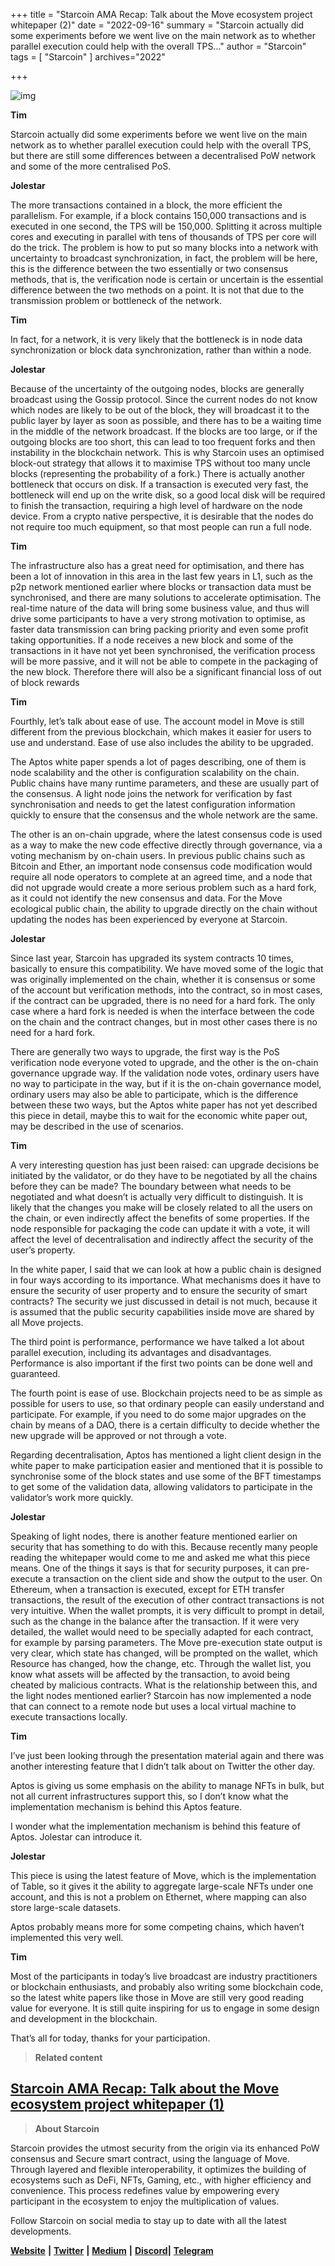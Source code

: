 +++
title = "Starcoin AMA Recap: Talk about the Move ecosystem project whitepaper (2)"
date = "2022-09-16"
summary = "Starcoin actually did some experiments before we went live on the main network as to whether parallel execution could help with the overall TPS..."
author = "Starcoin"
tags = [
    "Starcoin"
]
archives="2022"

+++

![img](https://miro.medium.com/max/700/1*N5XwAUKw2EfGBD2T250Vhg.png)

**Tim**

Starcoin actually did some experiments before we went live on the main network as to whether parallel execution could help with the overall TPS, but there are still some differences between a decentralised PoW network and some of the more centralised PoS.

**Jolestar**

The more transactions contained in a block, the more efficient the parallelism. For example, if a block contains 150,000 transactions and is executed in one second, the TPS will be 150,000. Splitting it across multiple cores and executing in parallel with tens of thousands of TPS per core will do the trick. The problem is how to put so many blocks into a network with uncertainty to broadcast synchronization, in fact, the problem will be here, this is the difference between the two essentially or two consensus methods, that is, the verification node is certain or uncertain is the essential difference between the two methods on a point. It is not that due to the transmission problem or bottleneck of the network.

**Tim**

In fact, for a network, it is very likely that the bottleneck is in node data synchronization or block data synchronization, rather than within a node.

**Jolestar**

Because of the uncertainty of the outgoing nodes, blocks are generally broadcast using the Gossip protocol. Since the current nodes do not know which nodes are likely to be out of the block, they will broadcast it to the public layer by layer as soon as possible, and there has to be a waiting time in the middle of the network broadcast. If the blocks are too large, or if the outgoing blocks are too short, this can lead to too frequent forks and then instability in the blockchain network. This is why Starcoin uses an optimised block-out strategy that allows it to maximise TPS without too many uncle blocks (representing the probability of a fork.) There is actually another bottleneck that occurs on disk. If a transaction is executed very fast, the bottleneck will end up on the write disk, so a good local disk will be required to finish the transaction, requiring a high level of hardware on the node device. From a crypto native perspective, it is desirable that the nodes do not require too much equipment, so that most people can run a full node.

**Tim**

The infrastructure also has a great need for optimisation, and there has been a lot of innovation in this area in the last few years in L1, such as the p2p network mentioned earlier where blocks or transaction data must be synchronised, and there are many solutions to accelerate optimisation. The real-time nature of the data will bring some business value, and thus will drive some participants to have a very strong motivation to optimise, as faster data transmission can bring packing priority and even some profit taking opportunities. If a node receives a new block and some of the transactions in it have not yet been synchronised, the verification process will be more passive, and it will not be able to compete in the packaging of the new block. Therefore there will also be a significant financial loss of out of block rewards

**Tim**

Fourthly, let’s talk about ease of use. The account model in Move is still different from the previous blockchain, which makes it easier for users to use and understand. Ease of use also includes the ability to be upgraded.

The Aptos white paper spends a lot of pages describing, one of them is node scalability and the other is configuration scalability on the chain. Public chains have many runtime parameters, and these are usually part of the consensus. A light node joins the network for verification by fast synchronisation and needs to get the latest configuration information quickly to ensure that the consensus and the whole network are the same.

The other is an on-chain upgrade, where the latest consensus code is used as a way to make the new code effective directly through governance, via a voting mechanism by on-chain users. In previous public chains such as Bitcoin and Ether, an important node consensus code modification would require all node operators to complete at an agreed time, and a node that did not upgrade would create a more serious problem such as a hard fork, as it could not identify the new consensus and data. For the Move ecological public chain, the ability to upgrade directly on the chain without updating the nodes has been experienced by everyone at Starcoin.

**Jolestar**

Since last year, Starcoin has upgraded its system contracts 10 times, basically to ensure this compatibility. We have moved some of the logic that was originally implemented on the chain, whether it is consensus or some of the account but verification methods, into the contract, so in most cases, if the contract can be upgraded, there is no need for a hard fork. The only case where a hard fork is needed is when the interface between the code on the chain and the contract changes, but in most other cases there is no need for a hard fork.

There are generally two ways to upgrade, the first way is the PoS verification node everyone voted to upgrade, and the other is the on-chain governance upgrade way. If the validation node votes, ordinary users have no way to participate in the way, but if it is the on-chain governance model, ordinary users may also be able to participate, which is the difference between these two ways, but the Aptos white paper has not yet described this piece in detail, maybe this to wait for the economic white paper out, may be described in the use of scenarios.

**Tim**

A very interesting question has just been raised: can upgrade decisions be initiated by the validator, or do they have to be negotiated by all the chains before they can be made? The boundary between what needs to be negotiated and what doesn’t is actually very difficult to distinguish. It is likely that the changes you make will be closely related to all the users on the chain, or even indirectly affect the benefits of some properties. If the node responsible for packaging the code can update it with a vote, it will affect the level of decentralisation and indirectly affect the security of the user’s property.

In the white paper, I said that we can look at how a public chain is designed in four ways according to its importance. What mechanisms does it have to ensure the security of user property and to ensure the security of smart contracts? The security we just discussed in detail is not much, because it is assumed that the public security capabilities inside move are shared by all Move projects.

The third point is performance, performance we have talked a lot about parallel execution, including its advantages and disadvantages. Performance is also important if the first two points can be done well and guaranteed.

The fourth point is ease of use. Blockchain projects need to be as simple as possible for users to use, so that ordinary people can easily understand and participate. For example, if you need to do some major upgrades on the chain by means of a DAO, there is a certain difficulty to decide whether the new upgrade will be approved or not through a vote.

Regarding decentralisation, Aptos has mentioned a light client design in the white paper to make participation easier and mentioned that it is possible to synchronise some of the block states and use some of the BFT timestamps to get some of the validation data, allowing validators to participate in the validator’s work more quickly.

**Jolestar**

Speaking of light nodes, there is another feature mentioned earlier on security that has something to do with this. Because recently many people reading the whitepaper would come to me and asked me what this piece means. One of the things it says is that for security purposes, it can pre-execute a transaction on the client side and show the output to the user. On Ethereum, when a transaction is executed, except for ETH transfer transactions, the result of the execution of other contract transactions is not very intuitive. When the wallet prompts, it is very difficult to prompt in detail, such as the change in the balance after the transaction. If it were very detailed, the wallet would need to be specially adapted for each contract, for example by parsing parameters. The Move pre-execution state output is very clear, which state has changed, will be prompted on the wallet, which Resource has changed, how the change, etc. Through the wallet list, you know what assets will be affected by the transaction, to avoid being cheated by malicious contracts. What is the relationship between this, and the light nodes mentioned earlier? Starcoin has now implemented a node that can connect to a remote node but uses a local virtual machine to execute transactions locally.

**Tim**

I’ve just been looking through the presentation material again and there was another interesting feature that I didn’t talk about on Twitter the other day.

Aptos is giving us some emphasis on the ability to manage NFTs in bulk, but not all current infrastructures support this, so I don’t know what the implementation mechanism is behind this Aptos feature.

I wonder what the implementation mechanism is behind this feature of Aptos. Jolestar can introduce it.

**Jolestar**

This piece is using the latest feature of Move, which is the implementation of Table, so it gives it the ability to aggregate large-scale NFTs under one account, and this is not a problem on Ethernet, where mapping can also store large-scale datasets.

Aptos probably means more for some competing chains, which haven’t implemented this very well.

**Tim**

Most of the participants in today’s live broadcast are industry practitioners or blockchain enthusiasts, and probably also writing some blockchain code, so the latest white papers like those in Move are still very good reading value for everyone. It is still quite inspiring for us to engage in some design and development in the blockchain.

That’s all for today, thanks for your participation.

> **Related content**

## [Starcoin AMA Recap: Talk about the Move ecosystem project whitepaper (1)](https://starcoin.medium.com/starcoin-ama-recap-talk-about-the-move-ecosystem-project-whitepaper-1-3595f33f6a79)

> **About Starcoin**

Starcoin provides the utmost security from the origin via its enhanced PoW consensus and Secure smart contract, using the language of Move. Through layered and flexible interoperability, it optimizes the building of ecosystems such as DeFi, NFTs, Gaming, etc., with higher efficiency and convenience. This process redefines value by empowering every participant in the ecosystem to enjoy the multiplication of values.

Follow Starcoin on social media to stay up to date with all the latest developments.

[**Website**](https://starcoin.org/en/) **|** [**Twitter**](https://twitter.com/StarcoinSTC) **|** [**Medium**](https://starcoin.medium.com/) **|** [**Discord**](https://discord.com/invite/starcoin)**|** [**Telegram**](https://t.me/Starcoin_STC)